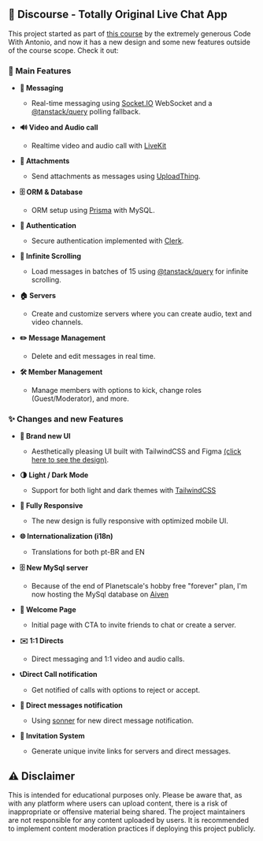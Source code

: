 ## 🎉 Discourse - Totally Original Live Chat App

This project started as part of [this course](https://www.youtube.com/watch?v=ZbX4Ok9YX94) by the extremely generous Code With Antonio, and now it has a new design and some new features outside of the course scope. Check it out:

### 🚀 Main Features

- **💬 Messaging**
  - Real-time messaging using [Socket.IO](https://socket.io) WebSocket and a [@tanstack/query](https://tanstack.com/query/latest) polling fallback.

- **🔊 Video and Audio call**
  - Realtime video and audio call with [LiveKit](https://livekit.io)

- **📎 Attachments**
  - Send attachments as messages using [UploadThing](https://uploadthing.com).

- **🗄️ ORM & Database**
  - ORM setup using [Prisma](https://www.prisma.io) with MySQL. 

- **🔐 Authentication**
  - Secure authentication implemented with [Clerk](https://clerk.com).

- **📜 Infinite Scrolling**
  - Load messages in batches of 15 using [@tanstack/query](https://tanstack.com/query/latest) for infinite scrolling.

- **🏠 Servers**
  - Create and customize servers where you can create audio, text and video channels.

- **✏️ Message Management**
  - Delete and edit messages in real time.

- **🛠️ Member Management**
  - Manage members with options to kick, change roles (Guest/Moderator), and more.



### ✨ Changes and new Features

- **💅 Brand new UI**
  - Aesthetically pleasing UI built with TailwindCSS and Figma [(click here to see the design)](https://www.figma.com/design/mW7pmuDuwELvesOq759VIC/Discourse?node-id=0-1&t=tAIdE2khFXYmdgcG-1).

- **🌗 Light / Dark Mode**
  - Support for both light and dark themes with [TailwindCSS](https://tailwindcss.com)

- **📱 Fully Responsive**
  - The new design is fully responsive with optimized mobile UI.

- **🌐 Internationalization (i18n)**
  - Translations for both pt-BR and EN

- **🗄️ New MySql server**
  - Because of the end of Planetscale's hobby free "forever" plan, I'm now hosting the MySql database on [Aiven](https://aiven.io) 

- **👋 Welcome Page**
  - Initial page with CTA to invite friends to chat or create a server.

- **✉️ 1:1 Directs**
  - Direct messaging and 1:1 video and audio calls.
  
- **📞Direct Call notification**
  - Get notified of calls with options to reject or accept.

- **🔔 Direct messages notification**
  - Using [sonner](https://ui.shadcn.com/docs/components/sonner) for new direct message notification.

- **🔗 Invitation System**
  - Generate unique invite links for servers and direct messages.



## ⚠️ Disclaimer

This is intended for educational purposes only. Please be aware that, as with any platform where users can upload content, there is a risk of inappropriate or offensive material being shared. The project maintainers are not responsible for any content uploaded by users. It is recommended to implement content moderation practices if deploying this project publicly.
